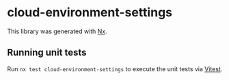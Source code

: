 # cloud-environment-settings

This library was generated with [Nx](https://nx.dev).

## Running unit tests

Run `nx test cloud-environment-settings` to execute the unit tests via [Vitest](https://vitest.dev/).
